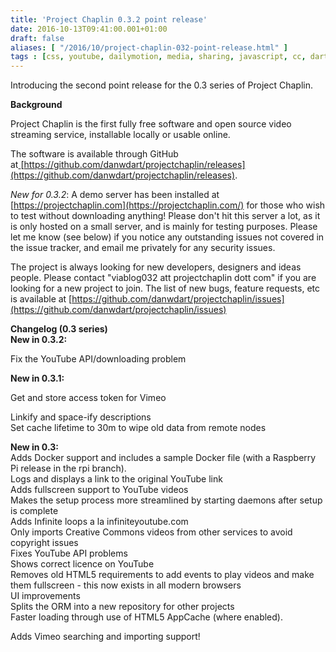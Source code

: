 ```yaml
---
title: 'Project Chaplin 0.3.2 point release'
date: 2016-10-13T09:41:00.001+01:00
draft: false
aliases: [ "/2016/10/project-chaplin-032-point-release.html" ]
tags : [css, youtube, dailymotion, media, sharing, javascript, cc, dart, videos, vimeo, free software, chaplin, open source, creativecommons, html5, video, php, project]
---
```


Introducing the second point release for the 0.3 series of Project Chaplin.  
  
**Background**  
  
Project Chaplin is the first fully free software and open source video streaming service, installable locally or usable online.  
  
The software is available through GitHub at[ ](https://www.blogger.com/goog_1096986118)[https://github.com/danwdart/projectchaplin/releases](https://github.com/danwdart/projectchaplin/releases).  
  
_New for_ _0.3.2_: A demo server has been installed at [https://projectchaplin.com](https://projectchaplin.com/) for those who wish to test without downloading anything! Please don't hit this server a lot, as it is only hosted on a small server, and is mainly for testing purposes. Please let me know (see below) if you notice any outstanding issues not covered in the issue tracker, and email me privately for any security issues.  
  
The project is always looking for new developers, designers and ideas people. Please contact "viablog032 att projectchaplin dott com" if you are looking for a new project to join. The list of new bugs, feature requests, etc is available at [https://github.com/danwdart/projectchaplin/issues](https://github.com/danwdart/projectchaplin/issues)  
  
**Changelog (0.3 series)**  
**New in 0.3.2:**  
  
  
Fix the YouTube API/downloading problem  
  
  
**New in 0.3.1:**  
  
  

Get and store access token for Vimeo

Linkify and space-ify descriptions  
Set cache lifetime to 30m to wipe old data from remote nodes  
  
**New in 0.3:**  
Adds Docker support and includes a sample Docker file (with a Raspberry Pi release in the rpi branch).  
Logs and displays a link to the original YouTube link  
Adds fullscreen support to YouTube videos  
Makes the setup process more streamlined by starting daemons after setup is complete  
Adds Infinite loops a la infiniteyoutube.com  
Only imports Creative Commons videos from other services to avoid copyright issues  
Fixes YouTube API problems  
Shows correct licence on YouTube  
Removes old HTML5 requirements to add events to play videos and make them fullscreen - this now exists in all modern browsers  
UI improvements  
Splits the ORM into a new repository for other projects  
Faster loading through use of HTML5 AppCache (where enabled).  
  

Adds Vimeo searching and importing support!